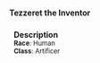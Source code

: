 #### Tezzeret the Inventor

<div class="well" style="float:left; padding:4px 8px 4px 8px; margin-right:12px; margin-bottom: 0px">
    <strong>Description</strong><br>
    <small>
        <strong>Race</strong>: Human<br>
        <strong>Class</strong>: Artificer<br>
        <!-- <strong>Background</strong>: Sage<br> -->
        <!-- <strong>Alignment</strong>: Chaotic Good<br> -->
        <!-- <strong>Age</strong>: 40<br> -->
        <!-- <strong>Height</strong>: 3'8"<br> -->
        <!-- <strong>Weight</strong>: 40 lbs<br> -->
        <!-- <strong>Favored Weapon</strong> Abacus<br> -->
        <!-- <strong>Favored Skills</strong> Potion making<br> -->
    </small>
</div>
